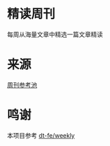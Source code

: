 # 精读周刊
每周从海量文章中精选一篇文章精读
# 来源
[周刊参考池](https://github.com/lekenny/weekly/issues/1)
# 鸣谢
本项目参考 [dt-fe/weekly](https://github.com/dt-fe/weekly.git)